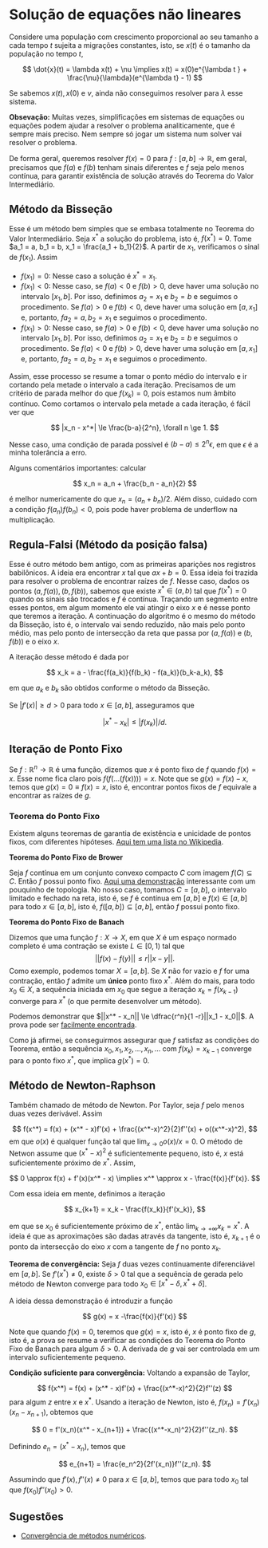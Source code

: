 # Solução de equações não lineares 

Considere uma população com crescimento proporcional ao seu tamanho a cada
tempo $t$ sujeita a migrações constantes, isto, se $x(t)$ é o tamanho da
população no tempo $t$,

$$
\dot{x}(t) = \lambda x(t) + \nu \implies x(t) = x(0)e^{\lambda t } +
\frac{\nu}{\lambda}(e^{\lambda t} - 1)
$$

Se sabemos $x(t), x(0)$ e $\nu$, ainda não conseguimos resolver para $\lambda$
esse sistema. 

**Obsevação:** Muitas vezes, simplificações em sistemas de equações ou
equações podem ajudar a resolver o problema analiticamente, que é sempre mais
preciso. Nem sempre só jogar um sistema num solver vai resolver o problema. 

De forma geral, queremos resolver $f(x) = 0$ para $f : [a,b] \to \mathbb{R}$,
em geral, precisamos que $f(a)$ e $f(b)$ tenham sinais diferentes e $f$ seja
pelo menos contínua, para garantir existência de solução através do Teorema do
Valor Intermediário. 

## Método da Bisseção 

Esse é um método bem simples que se embasa totalmente no Teorema do Valor
Intermediário. Seja $x^*$ a solução do problema, isto é, $f(x^*) = 0$. Tome $a_1 = a, b_1 = b, x_1 = \frac{a_1 + b_1}{2}$. A partir de
$x_1$, verificamos o sinal de $f(x_1)$. Assim

- $f(x_1) = 0$: Nesse caso a solução é $x^* = x_1$. 
- $f(x_1) < 0$: Nesse caso, se $f(a) < 0$ e $f(b) > 0$, deve haver uma solução
  no intervalo $[x_1, b]$. Por isso, definimos $a_2 = x_1$ e $b_2 = b$ e
  seguimos o procedimento. Se $f(a) > 0$ e $f(b) < 0$, deve haver uma solução
  em $[a, x_1]$ e, portanto, $fa_2 = a, b_2 = x_1$ e seguimos o procedimento. 
- $f(x_1) > 0$: Nesse caso, se $f(a) > 0$ e $f(b) < 0$, deve haver  uma solução
  no intervalo $[x_1, b]$. Por isso, definimos $a_2 = x_1$ e $b_2 = b$ e
  seguimos o procedimento. Se $f(a) < 0$ e $f(b) > 0$, deve haver uma solução
  em $[a, x_1]$ e, portanto, $fa_2 = a, b_2 = x_1$ e seguimos o procedimento. 

Assim, esse processo se resume a tomar o ponto médio do intervalo e ir
cortando pela metade o intervalo a cada iteração. Precisamos de um critério de
parada melhor do que $f(x_k) = 0$, pois estamos num âmbito contínuo. Como
cortamos o intervalo pela metade a cada iteração, é fácil ver que 

$$
|x_n - x^*| \le \frac{b-a}{2^n}, \forall n \ge 1.
$$

Nesse caso, uma condição de parada possível é $(b-a) \le 2^n \epsilon$, em que
$\epsilon$ é a minha tolerância a erro. 

Alguns comentários importantes: calcular 

$$
x_n = a_n + \frac{b_n - a_n}{2}
$$

é melhor numericamente do que $x_n = (a_n + b_n)/2$. Além disso, cuidado com a
condição $f(a_n)f(b_n) < 0$, pois pode haver problema de underflow na
multiplicação. 

## Regula-Falsi (Método da posição falsa)

Esse é outro método bem antigo, com as primeiras aparições nos registros
babilônicos. A ideia era encontrar $x$ tal que $ax + b = 0$. Essa ideia foi
trazida para resolver o problema de encontrar raízes de $f$. Nesse caso, dados
os pontos $(a, f(a)), (b, f(b))$, sabemos que existe $x^* \in (a,b)$ tal que
$f(x^*) = 0$ quando os sinais são trocados e $f$ é contínua. Traçando um
segmento entre esses pontos, em algum momento ele vai atingir o eixo $x$ e é
nesse ponto que teremos a iteração. A continuação do algoritmo é o mesmo do
método da Bisseção, isto é, o intervalo vai sendo reduzido, não mais
pelo ponto médio, mas pelo ponto de intersecção da reta que passa por
$(a,f(a))$ e $(b, f(b))$ e o eixo $x$. 

A iteração desse método é dada por 

$$
x_k = a - \frac{f(a_k)}{f(b_k) - f(a_k)}(b_k-a_k), 
$$

em que $a_k$ e $b_k$ são obtidos conforme o método da Bisseção.

Se $|f'(x)| \ge d > 0$ para todo $x \in [a,b]$, asseguramos que 

$$|x^* - x_k| \le |f(x_k)|/d.$$

## Iteração de Ponto Fixo

Se $f : \mathbb{R}^n \to \mathbb{R}$ é uma função, dizemos que $x$ é ponto
fixo de $f$ quando $f(x) = x$. Esse nome fica claro pois $f(f(\dots(f(x)))) =
x$. Note que se $g(x) = f(x) - x$, temos que $g(x) = 0 \equiv f(x) = x$, isto
é, encontrar pontos fixos de $f$ equivale a encontrar as raízes de $g$. 

### Teorema do Ponto Fixo 

Existem alguns teoremas de garantia de existência e unicidade de pontos fixos,
com diferentes hipóteses. [Aqui tem uma lista no
Wikipedia](https://en.wikipedia.org/wiki/Fixed-point_theorem#List_of_fixed-point_theorems).

**Teorema do Ponto Fixo de Brower**

Seja $f$ contínua em um conjunto convexo compacto $C$ com imagem $f(C)
\subseteq C$. Então $f$ possui ponto fixo. [Aqui uma
demonstração](https://www.math3ma.com/blog/brouwers-fixed-point-theorem-proof)
interessante com um pouquinho de topologia. No nosso caso, tomamos $C =
[a,b]$, o intervalo limitado e fechado na reta, isto é, se $f$ é contínua em $[a,b]$ e $f(x) \in [a,b]$ para todo $x \in [a,b]$, isto
é, $f([a,b]) \subseteq [a,b]$, então $f$ possui ponto fixo. 

**Teorema do Ponto Fixo de Banach**

Dizemos que uma função $f : X \to X$, em que $X$ é um espaço normado completo
é uma contração se existe $L \in [0,1)$ tal que 
$$||f(x) - f(y)|| \le r||x-y||.$$
Como exemplo, podemos tomar $X = [a,b]$. Se $X$ não for vazio e $f$ for uma
contração, então $f$ admite um **único** ponto fixo $x^*$. Além do mais, para
todo $x_0 \in X$, a sequência iniciada em $x_0$ que segue a iteração $x_k =
f(x_{k-1})$ converge para $x^*$ (o que permite desenvolver um método). 

Podemos demonstrar que $||x^* - x_n|| \le \dfrac{r^n}{1 -r}||x_1 - x_0||$.  A
prova pode ser [facilmente
encontrada](https://en.wikipedia.org/wiki/Banach_fixed-point_theorem#Proof). 

Como já afirmei, se conseguirmos assegurar que $f$ satisfaz as condições do
Teorema, então a sequência $x_0, x_1, x_2, \dots, x_n, \dots$ com $f(x_k) =
x_{k-1}$ converge para o ponto fixo $x^*$, que implica $g(x^*) = 0$.  

## Método de Newton-Raphson

Também chamado de método de Newton. Por Taylor, seja $f$ pelo menos duas vezes
derivável. Assim 

$$
f(x^*) = f(x) + (x^* - x)f'(x) + \frac{(x^*-x)^2}{2}f''(x) + o((x^*-x)^2),
$$
em que $o(x)$ é qualquer função tal que $\lim_{x\to 0} o(x)/x = 0$. O método
de Netwon assume que $(x^* - x)^2$ é suficientemente pequeno, isto é, $x$ está
suficientemente próximo de $x^*$. Assim, 

$$
0 \approx f(x) + f'(x)(x^* - x) \implies x^* \approx x - \frac{f(x)}{f'(x)}.
$$

Com essa ideia em mente, definimos a iteração

$$
x_{k+1} = x_k - \frac{f(x_k)}{f'(x_k)}, 
$$

em que se $x_0$ é suficientemente próximo de $x^*$, então $\lim_{k \to
+\infty} x_k = x^*$. A ideia é que as aproximações são dadas através da
tangente, isto é, $x_{k+1}$  é o ponto da intersecção do eixo $x$ com a
tangente de $f$ no ponto $x_k$. 

**Teorema de convergência:** Seja $f$ duas vezes continuamente diferenciável
em $[a,b]$. Se $f'(x^*) \neq 0$, existe $\delta > 0$ tal que a sequência de
gerada pelo método de Newton converge para todo $x_0 \in [x^* - \delta, x^* +
\delta]$. 

A ideia dessa demonstração é introduzir a função 

$$
g(x) = x -\frac{f(x)}{f'(x)}
$$

Note que quando $f(x) =0$, teremos que $g(x) = x$, isto é, $x$ é ponto fixo de
$g$, isto é, a prova se resume a verificar as condições do Teorema do Ponto
Fixo de Banach para algum $\delta > 0$. A derivada de $g$ vai ser controlada
em um intervalo suficientemente pequeno.
 
**Condição suficiente para convergência:** Voltando a expansão de Taylor, 

$$
f(x^*) = f(x) + (x^* - x)f'(x) + \frac{(x^*-x)^2}{2}f''(z)
$$
para algum $z$ entre $x$ e $x^*$. Usando a iteração de Newton, isto é, $f(x_n)
= f'(x_n)(x_n - x_{n+1})$, obtemos que

$$
0 = f'(x_n)(x^* - x_{n+1}) +  \frac{(x^*-x_n)^2}{2}f''(z_n).
$$

Definindo $e_n = (x^* - x_n)$, temos que 

$$
e_{n+1} = \frac{e_n^2}{2f'(x_n)}f''(z_n).
$$

Assumindo que $f'(x), f''(x) \neq 0$ para $x \in [a,b]$, temos que para todo
$x_0$ tal que $f(x_0)f''(x_0) > 0$.

## Sugestões 

- [Convergência de métodos numéricos](http://compmath-journal.org/dnload/Robin-Kumar-and-Vipan-/CMJV06I06P0290.pdf).